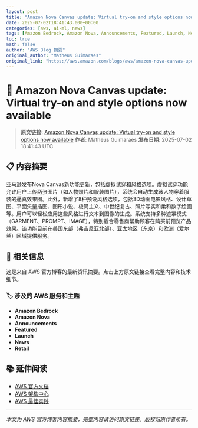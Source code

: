 ```yaml
---
layout: post
title: "Amazon Nova Canvas update: Virtual try-on and style options now available"
date: 2025-07-02T18:41:43.000+00:00
categories: [aws, ai-ml, news]
tags: [Amazon Bedrock, Amazon Nova, Announcements, Featured, Launch, News, Retail]
toc: true
math: false
author: "AWS Blog 摘要"
original_author: "Matheus Guimaraes"
original_link: "https://aws.amazon.com/blogs/aws/amazon-nova-canvas-update-virtual-try-on-and-style-options-now-available/"
---
```


# 🤖 Amazon Nova Canvas update: Virtual try-on and style options now available

> **原文链接**: [Amazon Nova Canvas update: Virtual try-on and style options now available](https://aws.amazon.com/blogs/aws/amazon-nova-canvas-update-virtual-try-on-and-style-options-now-available/)
> **作者**: Matheus Guimaraes
> **发布日期**: 2025-07-02 18:41:43 UTC

## 📋 内容摘要

亚马逊发布Nova Canvas新功能更新，包括虚拟试穿和风格选项。虚拟试穿功能允许用户上传两张图片（如人物照片和服装图片），系统会自动生成该人物穿着服装的逼真效果图。此外，新增了8种预设风格选项，包括3D动画电影风格、设计草图、平面矢量插图、图形小说、极简主义、中世纪复古、照片写实和柔和数字绘画等。用户可以轻松应用这些风格进行文本到图像的生成。系统支持多种遮罩模式（GARMENT、PROMPT、IMAGE），特别适合零售商帮助顾客在购买前预览产品效果。该功能目前在美国东部（弗吉尼亚北部）、亚太地区（东京）和欧洲（爱尔兰）区域提供服务。

## 🔗 相关信息

这是来自 AWS 官方博客的最新资讯摘要。点击上方原文链接查看完整内容和技术细节。

### 🏷️ 涉及的 AWS 服务和主题

- **Amazon Bedrock**
- **Amazon Nova**
- **Announcements**
- **Featured**
- **Launch**
- **News**
- **Retail**

## 📚 延伸阅读

- [AWS 官方文档](https://docs.aws.amazon.com/)
- [AWS 架构中心](https://aws.amazon.com/architecture/)
- [AWS 最佳实践](https://aws.amazon.com/architecture/well-architected/)

---

*本文为 AWS 官方博客内容摘要，完整内容请访问原文链接。版权归原作者所有。*